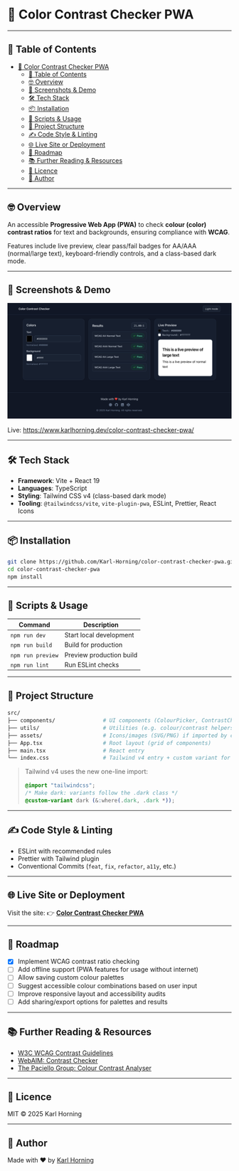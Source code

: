 # 🎨 Color Contrast Checker PWA

---

## 📖 Table of Contents

- [🎨 Color Contrast Checker PWA](#-color-contrast-checker-pwa)
  - [📖 Table of Contents](#-table-of-contents)
  - [🤓 Overview](#-overview)
  - [📸 Screenshots \& Demo](#-screenshots--demo)
  - [🛠️ Tech Stack](#️-tech-stack)
  - [📦 Installation](#-installation)
  - [🚀 Scripts \& Usage](#-scripts--usage)
  - [📁 Project Structure](#-project-structure)
  - [✍️ Code Style \& Linting](#️-code-style--linting)
  - [🌐 Live Site or Deployment](#-live-site-or-deployment)
  - [📌 Roadmap](#-roadmap)
  - [📚 Further Reading \& Resources](#-further-reading--resources)
  - [📄 Licence](#-licence)
  - [👤 Author](#-author)

---

## 🤓 Overview

An accessible **Progressive Web App (PWA)** to check **colour (color) contrast ratios** for text and backgrounds, ensuring compliance with **WCAG**.

Features include live preview, clear pass/fail badges for AA/AAA (normal/large text), keyboard-friendly controls, and a class-based dark mode.

---

## 📸 Screenshots & Demo

![Demo screenshot](public/demo.png)

Live: <https://www.karlhorning.dev/color-contrast-checker-pwa/>

---

## 🛠️ Tech Stack

- **Framework**: Vite + React 19
- **Languages**: TypeScript
- **Styling**: Tailwind CSS v4 (class-based dark mode)
- **Tooling**: `@tailwindcss/vite`, `vite-plugin-pwa`, ESLint, Prettier, React Icons

---

## 📦 Installation

```bash
git clone https://github.com/Karl-Horning/color-contrast-checker-pwa.git
cd color-contrast-checker-pwa
npm install
```

---

## 🚀 Scripts & Usage

| Command           | Description              |
| ----------------- | ------------------------ |
| `npm run dev`     | Start local development  |
| `npm run build`   | Build for production     |
| `npm run preview` | Preview production build |
| `npm run lint`    | Run ESLint checks        |

---

## 📁 Project Structure

```bash
src/
├── components/               # UI components (ColourPicker, ContrastChecker, LivePreview, Header, Footer, etc.)
├── utils/                    # Utilities (e.g. colour/contrast helpers)
├── assets/                   # Icons/images (SVG/PNG) if imported by components
├── App.tsx                   # Root layout (grid of components)
├── main.tsx                  # React entry
└── index.css                 # Tailwind v4 entry + custom variant for dark mode
```

> Tailwind v4 uses the new one-line import:
>
> ```css
> @import "tailwindcss";
> /* Make dark: variants follow the .dark class */
> @custom-variant dark (&:where(.dark, .dark *));
> ```

---

## ✍️ Code Style & Linting

- ESLint with recommended rules
- Prettier with Tailwind plugin
- Conventional Commits (`feat`, `fix`, `refactor`, `a11y`, etc.)

---

## 🌐 Live Site or Deployment

Visit the site:
👉 **[Color Contrast Checker PWA](https://www.karlhorning.dev/color-contrast-checker-pwa/)**

---

## 📌 Roadmap

- [x] Implement WCAG contrast ratio checking
- [ ] Add offline support (PWA features for usage without internet)
- [ ] Allow saving custom colour palettes
- [ ] Suggest accessible colour combinations based on user input
- [ ] Improve responsive layout and accessibility audits
- [ ] Add sharing/export options for palettes and results

---

## 📚 Further Reading & Resources

- [W3C WCAG Contrast Guidelines](https://www.w3.org/WAI/WCAG21/quickref/#contrast-minimum)
- [WebAIM: Contrast Checker](https://webaim.org/resources/contrastchecker/)
- [The Paciello Group: Colour Contrast Analyser](https://www.tpgi.com/color-contrast-checker/)

---

## 📄 Licence

MIT © 2025 Karl Horning

---

## 👤 Author

Made with ❤️ by [Karl Horning](https://github.com/Karl-Horning)

